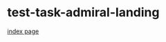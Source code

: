 # test-task-admiral-landing

[index page](https://thebelko.github.io/test-task-admiral-landing/builds/build_ver-Mon_Jun_26/index.html)
